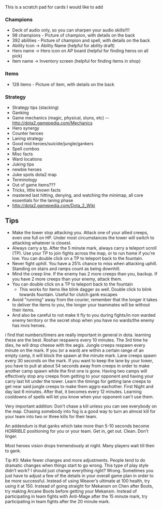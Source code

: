 This is a scratch pad for cards I would like to add

### Champions

* Deck of audio only, so you can sharpen your audio skills!!!!
* 98 champions - Picture of champion, with details on the back
* 392 abilities - Picture of champion and spell, with details on the back
* Ability Icon -> Ability Name (helpful for ability draft)
* Hero name -> Hero icon on AP board (helpful for finding heros on all pick)
* Item name -> Inventory screen (helpful for finding items in shop)

### Items

* 128 items - Picture of item, with details on the back

### Strategy

* Strategy tips (stacking)
* Ganking
* Game mechanics (magic, physical, stuns, etc) -- http://dota2.gamepedia.com/Mechanics
* Hero synergy
* Counter heroes
* Laning strategy
* Good mid heroes/suicide/jungle/gankers
* Spell combos
* Misc facts
* Ward locations
* Juking tips
* newbie heroes
* Juke spots dota2 map
* Terminology
* Out of game items???
* Tricks, little known facts
* mastered last hitting, denying, and watching the minimap, all core essentials for the laning phase
* http://dota2.gamepedia.com/Dota_2_Wiki

## Tips

* Make the tower stop attacking you. Attack one of your allied creeps, even one full on HP. Under most circumstances the tower will switch to attacking whatever is closest.
* Always carry a tp. After the 5 minute mark, always carry a teleport scroll (TP). Use your TP to join fights across the map, or to run home if you're low. You can double click on a TP to teleport back to the fountain.
* Never fight uphill. You have a 25% chance to miss when attacking uphill. Standing on stairs and ramps count as being downhill.
* Mind the creep line. If the enemy has 2 more creeps than you, backup. If you have 2 more creeps than your enemy, attack them.
* You can double click on a TP to teleport back to the fountain
    * This works for items like blink dagger as well. Double click to blink towards fountain. Useful for clutch gank escapes
* Avoid "running" away from the courier, remember that the longer it takes to deliver the items to you, the longer your teammates will be without their items.
* And also be careful to not make it fly to you during fights/in non warded enemy territory or the secret shop when you have no wards/the enemy has invis heroes.

i find that numbers/timers are really important in general in dota. learning these are the best.
Roshan respawns every 10 minutes. The 3rd time he dies, he will drop cheese with the aegis.
Jungle creeps respawn every minute on the mark. If you (or a ward) are within a certain range of an empty camp, it will block the spawn at the minute mark. Lane creeps spawn every 30 seconds on the mark.
If you want to keep the lane by your tower, you have to pull at about 54 seconds away from creeps in order to make another camp spawn while the first one is gone. Having two camps will effectively stop any creeps from getting to your opponent and having your carry last hit under the tower. Learn the timings for getting lane creeps to get near said jungle creeps to make them aggro eachother.
First Night and day last 6 minutes. After that, it becomes every 12 minutes. Learning cooldowns of spells will let you know when your opponent can't use them.


Very important addition: Don't chase a kill unless you can see everybody on the map. Chasing somebody into fog is a good way to turn an almost kill for your team into two or three kills for their team.


An addendum is that ganks which take more than 5-10 seconds become HORRIBLE positioning for you or your team.
Get in, get out. Clean. Don't linger.

Most heroes vision drops tremendously at night. Many players wait till then to gank.

Tip #3: Make fewer changes and more adjustments.
People tend to do dramatic changes when things start to go wrong. This type of play style didn’t work? I should just change everything right? Wrong. Sometimes you just have to adjust a few of the details in your overall game plan in order to be more successful. Instead of using Weaver’s ultimate at 100 health, try using it at 150. Instead of going straight for Mekansm on Chen after Boots, try making Arcane Boots before getting your Mekansm. Instead of participating in team fights with Anti-Mage after the 15 minute mark, try participating in team fights after the 20 minute mark.

